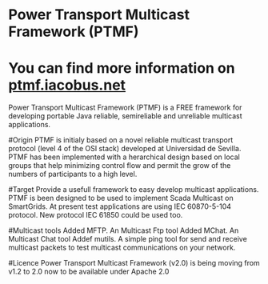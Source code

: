 Power Transport Multicast Framework (PTMF)
====

# You can find more information on [ptmf.iacobus.net](http://ptmf.iacobus.net)

Power Transport Multicast Framework (PTMF) is a FREE framework for developing portable Java reliable, semireliable and unreliable multicast applications.


#Origin
PTMF is initialy based on a novel reliable multicast transport protocol (level 4 of the OSI stack) developed at Universidad de Sevilla. PTMF has been implemented with a herarchical design based on local groups that help minimizing control flow and permit the grow of the numbers of participants to a high level.

#Target
Provide a usefull framework to easy develop multicast applications.
PTMF is been designed to be used to implement Scada Multicast on SmartGrids.
At present test applications are using IEC 60870-5-104 protocol. 
New protocol IEC 61850 could be used too.

#Multicast tools
Added MFTP. An Multicast Ftp tool
Added MChat. An Multicast Chat tool
Addef mutils. A simple ping tool for send and receive multicast packets to test multicast communications on your network.


#Licence
Power Transport Multicast Framework (v2.0) is being moving from v1.2 to 2.0 now to be available under Apache 2.0
